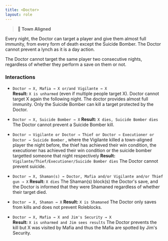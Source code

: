 ```yaml
---
title: <Doctor>
layout: role
---
```


> **🏡 Town Aligned**

Every night, the Doctor can target a player and give them almost full immunity, from every form of death except the Suicide Bomber. The Doctor cannot prevent a lynch as it is a day action.

The Doctor cannot target the same player two consecutive nights, regardless of whether they perform a save on them or not.

### Interactions
- `Doctor → X, Mafia → X or/and Vigilante → X`  
 **Result:** `X is unharmed`
 (even if multiple people target X). Doctor cannot target X again the following night. 
 The doctor provides almost full immunity. Only the Suicide Bomber can kill a target protected by the Doctor.

- `Doctor → X, Suicide Bomber → X`
 **Result:**  `X dies, Suicide Bomber dies`
 The Doctor cannot prevent a Suicide Bomber kill.
 
- `Doctor → Vigilante or Doctor → Thief or Doctor → Executioner or Doctor → Suicide Bomber` , where the Vigilante killed a town-aligned player the night before, the thief has achieved their win condition, the executioner has achieved their win condition or the suicide bomber targetted someone that night respectively
 **Result:** `Vigilante/Thief/Executioner/Suicide Bomber dies`
 The Doctor cannot prevent suicide.
 
- `Doctor → X, Shaman(s) → Doctor, Mafia and/or Vigilante and/or Thief gun → X`
 **Result:**  `X dies`
  The Shaman(s) block(s) the Doctor's save, and the Doctor is informed that they were Shamaned regardless of whether their target died.
  
 - `Doctor → X, Shaman → X`
 **Result:**  `X is Shamaned`
 The Doctor only saves from kills and does not prevent Roleblocks.
 
 - `Doctor → X, Mafia → X and Jim's Security → X`  
 **Result:** `X is unharmed and Jim sees results`
 The Doctor prevents the kill but X was visited by Mafia and thus the Mafia are spotted by Jim's Security.
